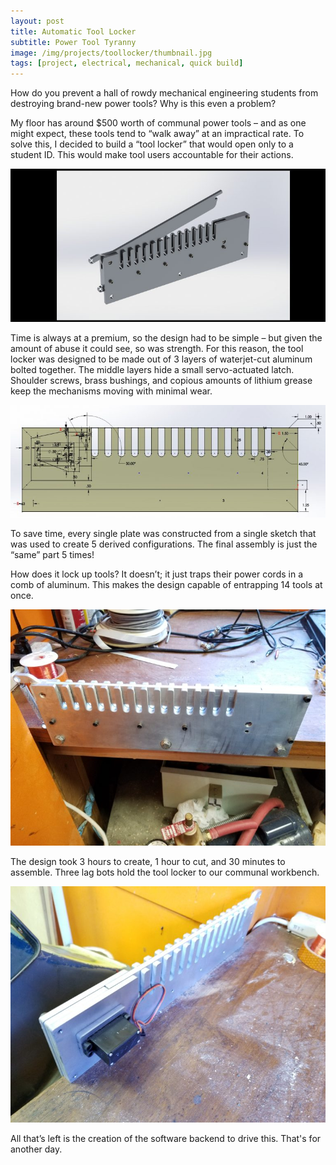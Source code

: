 ```yaml
---
layout: post
title: Automatic Tool Locker
subtitle: Power Tool Tyranny
image: /img/projects/toollocker/thumbnail.jpg
tags: [project, electrical, mechanical, quick build]
---
```

How do you prevent a hall of rowdy mechanical engineering students from destroying brand-new power tools? Why is this even a problem?

My floor has around $500 worth of communal power tools – and as one might expect, these tools tend to “walk away” at an impractical rate. To solve this, I decided to build a “tool locker” that would open only to a student ID. This would make tool users accountable for their actions.

![](/img/projects/toollocker/1.jpg)

Time is always at a premium, so the design had to be simple – but given the amount of abuse it could see, so was strength. For this reason, the tool locker was designed to be made out of 3 layers of waterjet-cut aluminum bolted together. The middle layers hide a small servo-actuated latch. Shoulder screws, brass bushings, and copious amounts of lithium grease keep the mechanisms moving with minimal wear.

![](/img/projects/toollocker/2.jpg)

To save time, every single plate was constructed from a single sketch that was used to create 5 derived configurations. The final assembly is just the “same” part 5 times!

How does it lock up tools? It doesn’t; it just traps their power cords in a comb of aluminum. This makes the design capable of entrapping 14 tools at once.

![](/img/projects/toollocker/3.jpg)

The design took 3 hours to create, 1 hour to cut, and 30 minutes to assemble. Three lag bots hold the tool locker to our communal workbench.

![](/img/projects/toollocker/4.jpg)

All that’s left is the creation of the software backend to drive this. That's for another day.